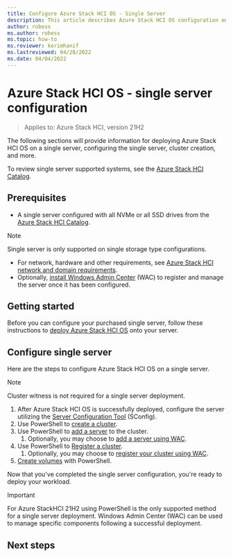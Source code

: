 ```yaml
---
title: Configure Azure Stack HCI OS - Single Server 
description: This article describes Azure Stack HCI OS configuration on a single server
author: robess
ms.author: robess
ms.topic: how-to
ms.reviewer: kerimhanif
ms.lastreviewed: 04/28/2022
ms.date: 04/04/2022
---
```


# Azure Stack HCI OS - single server configuration

> Applies to: Azure Stack HCI, version 21H2

The following sections will provide information for deploying Azure Stack HCI OS on a single server, configuring the single server, cluster creation, and more.

To review single server supported systems, see the [Azure Stack HCI Catalog](https://hcicatalog.azurewebsites.net/#/).

## Prerequisites

- A single server configured with all NVMe or all SSD drives from the [Azure Stack HCI Catalog](https://hcicatalog.azurewebsites.net/#/catalog).

> [!NOTE]
> Single server is only supported on single storage type configurations.

- For network, hardware and other requirements, see [Azure Stack HCI network and domain requirements](../deploy/operating-system.md#determine-hardware-and-network-requirements).
- Optionally, [install Windows Admin Center](/windows-server/manage/windows-admin-center/deploy/install) (WAC) to register and manage the server once it has been configured.

## Getting started

Before you can configure your purchased single server, follow these instructions to [deploy Azure Stack HCI OS](../deploy/operating-system.md#manual-deployment) onto your server.

## Configure single server

Here are the steps to configure Azure Stack HCI OS on a single server.
> [!NOTE]
> Cluster witness is not required for a single server deployment.

1. After Azure Stack HCI OS is successfully deployed, configure the server utilizing the [Server Configuration Tool](/windows-server/administration/server-core/server-core-sconfig) (SConfig).
1. Use PowerShell to [create a cluster](../deploy/create-cluster-powershell.md).
1. Use PowerShell to [add a server](../manage/cluster-powershell.md#add-or-remove-a-server) to the cluster.
    1. Optionally, you may choose to [add a server using WAC](/windows-server/manage/windows-admin-center/use/manage-servers#adding-a-server-to-windows-admin-center).
1. Use PowerShell to [Register a cluster](../deploy/register-with-azure.md#register-a-cluster-using-powershell).
    1. Optionally, you may choose to [register your cluster using WAC](../deploy/register-with-azure.md#register-a-cluster-using-windows-admin-center).
1. [Create volumes](../manage/create-volumes.md#create-volumes-using-windows-powershell) with PowerShell.

Now that you've completed the single server configuration, you're ready to deploy your workload.

> [!IMPORTANT]
> For Azure StackHCI 21H2 using PowerShell is the only supported method for a single server deployment. Windows Admin Center (WAC) can be used to manage specific components following a successful deployment.

## Next steps
